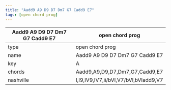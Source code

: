 ```yaml
---
title: "Aadd9 A9 D9 D7 Dm7 G7 Cadd9 E7"
tags: [open chord prog]
---
```


|Aadd9 A9 D9 D7 Dm7 G7 Cadd9 E7|open chord prog|
|---|---|
|type|open chord prog|
|name|Aadd9 A9 D9 D7 Dm7 G7 Cadd9 E7|
|key|A|
|chords|Aadd9,A9,D9,D7,Dm7,G7,Cadd9,E7|
|nashville|I,I9,IV9,IV7,ii/bVI,V7/bVI,bVIadd9,V7|
